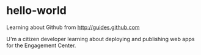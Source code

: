 # hello-world
Learning about Github from http://guides.github.com

U'm a citizen developer learning about deploying and publishing web apps for the Engagement Center.
